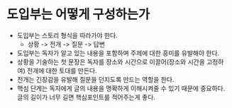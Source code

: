 # 도입부는 어떻게 구성하는가
- 도입부는 스토리 형식을 따라가야 한다.
  - 상황 -> 전개 -> 질문 -> 답변
- 도입부는 독자가 알고 있는 내용을 포함하며 주제에 대한 흥미를 유발해야 한다.
- 상황을 기술하는 첫 문장은 독자를 장소와 시간으로 이끌어(장소와 시간을 고정하여) 전개에 대한 토대를 만든다.
- 전개는 긴장감을 유발해 질문을 던지도록 만드는 역할을 한다.
- 핵심 단계는 독자에게 글의 내용을 명확하게 이해시켜줄 수 있기 때문에 중요하다. 글의 길이가 너무 길면 핵심포인트를 적어주는게 좋다.

